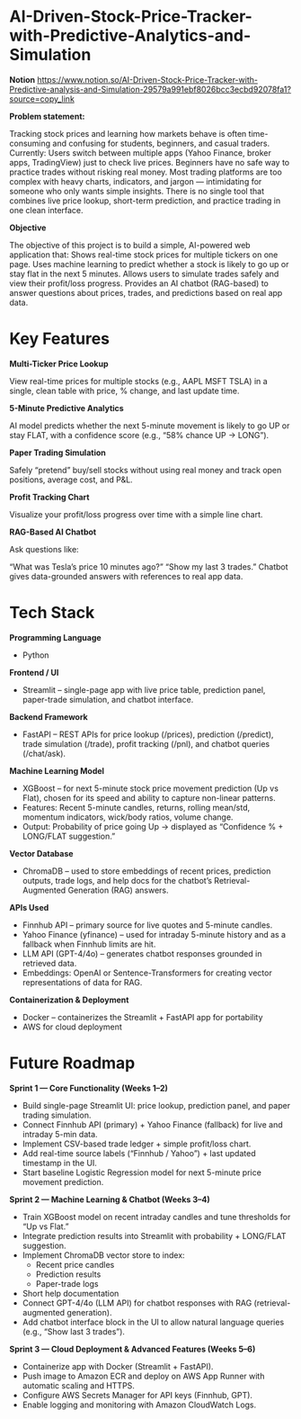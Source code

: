 # AI-Driven-Stock-Price-Tracker-with-Predictive-Analytics-and-Simulation

**Notion**
https://www.notion.so/AI-Driven-Stock-Price-Tracker-with-Predictive-analysis-and-Simulation-29579a991ebf8026bcc3ecbd92078fa1?source=copy_link

**Problem statement:**

Tracking stock prices and learning how markets behave is often time-consuming and confusing for students, beginners, and casual traders.
Currently:
  Users switch between multiple apps (Yahoo Finance, broker apps, TradingView) just to check live prices.
  Beginners have no safe way to practice trades without risking real money.
  Most trading platforms are too complex with heavy charts, indicators, and jargon — intimidating for someone who only wants simple insights.
  There is no single tool that combines live price lookup, short-term prediction, and practice trading in one clean interface.

**Objective**

The objective of this project is to build a simple, AI-powered web application that:
  Shows real-time stock prices for multiple tickers on one page.
  Uses machine learning to predict whether a stock is likely to go up or stay flat in the next 5 minutes.
  Allows users to simulate trades safely and view their profit/loss progress.
  Provides an AI chatbot (RAG-based) to answer questions about prices, trades, and predictions based on real app data.


# Key Features

**Multi-Ticker Price Lookup**

View real-time prices for multiple stocks (e.g., AAPL MSFT TSLA) in a single, clean table with price, % change, and last update time.

**5-Minute Predictive Analytics**

AI model predicts whether the next 5-minute movement is likely to go UP or stay FLAT, with a confidence score (e.g., “58% chance UP → LONG”).

**Paper Trading Simulation**

Safely “pretend” buy/sell stocks without using real money and track open positions, average cost, and P&L.

**Profit Tracking Chart**

Visualize your profit/loss progress over time with a simple line chart.

**RAG-Based AI Chatbot**

Ask questions like:

“What was Tesla’s price 10 minutes ago?”
“Show my last 3 trades.”
Chatbot gives data-grounded answers with references to real app data.

# Tech Stack

**Programming Language**
 - Python

**Frontend / UI**
- Streamlit – single-page app with live price table, prediction panel, paper-trade simulation, and chatbot interface.
  
**Backend Framework**
- FastAPI – REST APIs for price lookup (/prices), prediction (/predict), trade simulation (/trade), profit tracking (/pnl), and chatbot queries (/chat/ask).

**Machine Learning Model**

- XGBoost – for next 5-minute stock price movement prediction (Up vs Flat), chosen for its speed and ability to capture non-linear patterns.
- Features: Recent 5-minute candles, returns, rolling mean/std, momentum indicators, wick/body ratios, volume change.
- Output: Probability of price going Up → displayed as “Confidence % + LONG/FLAT suggestion.”
  
**Vector Database**

- ChromaDB – used to store embeddings of recent prices, prediction outputs, trade logs, and help docs for the chatbot’s Retrieval-Augmented Generation (RAG) answers.

**APIs Used**

- Finnhub API – primary source for live quotes and 5-minute candles.
- Yahoo Finance (yfinance) – used for intraday 5-minute history and as a fallback when Finnhub limits are hit.
- LLM API (GPT-4/4o) – generates chatbot responses grounded in retrieved data.
- Embeddings: OpenAI or Sentence-Transformers for creating vector representations of data for RAG.
  
**Containerization & Deployment**

- Docker – containerizes the Streamlit + FastAPI app for portability
- AWS for cloud deployment


# Future Roadmap

**Sprint 1 — Core Functionality (Weeks 1–2)**

- Build single-page Streamlit UI: price lookup, prediction panel, and paper trading simulation.
- Connect Finnhub API (primary) + Yahoo Finance (fallback) for live and intraday 5-min data.
- Implement CSV-based trade ledger + simple profit/loss chart.
- Add real-time source labels (“Finnhub / Yahoo”) + last updated timestamp in the UI.
- Start baseline Logistic Regression model for next 5-minute price movement prediction.

**Sprint 2 — Machine Learning & Chatbot (Weeks 3–4)**

- Train XGBoost model on recent intraday candles and tune thresholds for “Up vs Flat.”
- Integrate prediction results into Streamlit with probability + LONG/FLAT suggestion.
- Implement ChromaDB vector store to index:
    - Recent price candles
    - Prediction results
    - Paper-trade logs
- Short help documentation
- Connect GPT-4/4o (LLM API) for chatbot responses with RAG (retrieval-augmented generation).
- Add chatbot interface block in the UI to allow natural language queries (e.g., “Show last 3 trades”).

**Sprint 3 — Cloud Deployment & Advanced Features (Weeks 5–6)**

- Containerize app with Docker (Streamlit + FastAPI).
- Push image to Amazon ECR and deploy on AWS App Runner with automatic scaling and HTTPS.
- Configure AWS Secrets Manager for API keys (Finnhub, GPT).
- Enable logging and monitoring with Amazon CloudWatch Logs.





